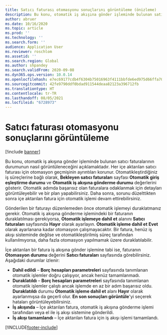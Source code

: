 ```yaml
---
title: Satıcı faturası otomasyonu sonuçlarını görüntüleme (önizleme)
description: Bu konu, otomatik iş akışına gönder işleminde bulunan satıcı faturalarının durumunun nasıl görüntüleneceğini açıklamaktadır.
author: abruer
ms.date: 10/16/2020
ms.topic: article
ms.prod: ''
ms.technology: ''
ms.search.form: ''
audience: Application User
ms.reviewer: roschlom
ms.assetid: ''
ms.search.region: Global
ms.author: shpandey
ms.search.validFrom: 2020-09-08
ms.dyn365.ops.version: 10.0.14
ms.openlocfilehash: e7ec69177cdb4f6304b75016963f4111bbfde6ed975d66ffa702426a68dce640
ms.sourcegitcommit: 42fe9790ddf0bdad911544deaa82123a396712fb
ms.translationtype: HT
ms.contentlocale: tr-TR
ms.lasthandoff: 08/05/2021
ms.locfileid: "6728973"
---
```

# <a name="view-vendor-invoice-automation-results"></a>Satıcı faturası otomasyonu sonuçlarını görüntüleme

[!include [banner](../includes/banner.md)]

Bu konu, otomatik iş akışına gönder işleminde bulunan satıcı faturalarının durumunun nasıl görüntüleneceğini açıklamaktadır. Her içe aktarılan satıcı faturası için otomasyon geçmişinin ayrıntıları korunur. Otomatikleştirdiğiniz iş süreçlerine bağlı olarak, **Bekleyen satıcı faturaları** sayfası **Otomatik giriş eşleştirme durumu** ve **Otomatik iş akışına gönderme durumu** değerlerini gösterir. Otomatik adımda başarısız olan faturalara odaklanmak için detayları görüntüleyebilir ve bir plan yapabilirsiniz. Daha sonra, sorunu düzelttikten sonra içe aktarılan fatura için otomatik işlemi devam ettirebilirsiniz.

Gönderilen bir faturayı düzenlemeden önce otomatik işlemeyi duraklatmanız gerekir. Otomatik iş akışına gönderme işlemindeki bir faturanın duraklatılması gerekiyorsa, **Otomatik işlemeye dahil et** alanını **Satıcı faturaları** sayfasında **Hayır** olarak ayarlayın. **Otomatik işleme dahil et** **Evet** olarak ayarlanana kadar otomasyon çalışmayacaktır. Bir fatura, henüz iş akışı sisteminde değilse ve otomatikleştirilmiş süreç tarafından kullanılmıyorsa, daha fazla otomasyon yapılmamak üzere duraklatılabilir.

İçe aktarılan bir fatura iş akışına gönder işlemine tabi ise, faturanın **Otomasyon durumu** değerini **Satıcı faturaları** sayfasında görebilirsiniz. Aşağıdaki durumlar izlenir:

- **Dahil edildi** – **Borç hesapları parametreleri** sayfasında tanımlanan otomatik işlemler doğru çalışıyor, ancak henüz tamamlanmadı.
- **Duraklatıldı** – **Borç hesapları parametreleri** sayfasında tanımlanan otomatik işlemler çalıştı ancak işlemde en az bir adım başarısız oldu. **Duraklatıldı** durumu **Otomatik işleme dahil et** alanı **Hayır** olarak ayarlanmışsa da geçerli olur. **En son sonuçları görüntüle**'yi seçerek hataları görüntüleyebilirsiniz.
- **İş akışında** – İçe aktarılan fatura, otomatik iş akışına gönderme işlemi tarafından veya el ile iş akışı sistemine gönderildi.
- **İş akışı tamamlandı** – İçe aktarılan fatura için iş akışı işlemi tamamlandı.


[!INCLUDE[footer-include](../../includes/footer-banner.md)]